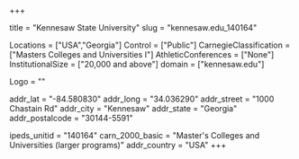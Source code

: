 
+++

title = "Kennesaw State University"
slug = "kennesaw.edu_140164"

Locations = ["USA","Georgia"]
Control = ["Public"]
CarnegieClassification = ["Masters Colleges and Universities I"]
AthleticConferences = ["None"]
InstitutionalSize = ["20,000 and above"]
domain = ["kennesaw.edu"]

Logo = ""

addr_lat = "-84.580830"
addr_long = "34.036290"
addr_street = "1000 Chastain Rd"
addr_city = "Kennesaw"
addr_state = "Georgia"
addr_postalcode = "30144-5591"

ipeds_unitid = "140164"
carn_2000_basic = "Master's Colleges and Universities (larger programs)"
addr_country = "USA"
+++
    

